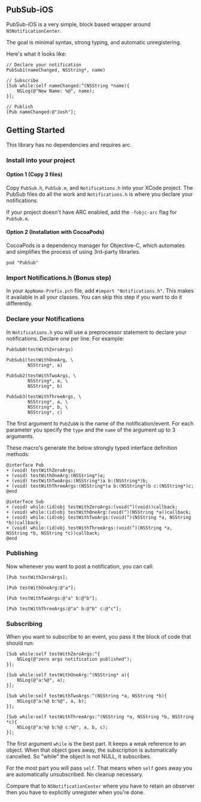 

## PubSub-iOS

PubSub-iOS is a very simple, block based wrapper around `NSNotificationCenter`.

The goal is minimal syntax, strong typing, and automatic unregistering.

Here's what it looks like:

    // Declare your notification
    PubSub1(nameChanged, NSString*, name)

    // Subscribe
    [Sub while:self nameChanged:^(NSString *name){
        NSLog(@"New Name: %@", name);
    }];
    
    // Publish
    [Pub nameChanged:@"Josh"];



## Getting Started

This library has no dependencies and requires arc.

### Install into your project

#### Option 1 (Copy 3 files)

Copy `PubSub.h`, `PubSub.m`, and `Notifications.h` into your XCode project. The PubSub files
do all the work and `Notifications.h` is where you declare your notifications.

If your project doesn't have ARC enabled, add the `-fobjc-arc` flag for `PubSub.m`.

#### Option 2 (Installation with CocoaPods)

CocoaPods is a dependency manager for Objective-C, which automates and simplifies the process of using 3rd-party libraries.

    pod "PubSub"


### Import Notifications.h (Bonus step)

In your `AppName-Prefix.pch` file, add `#import "Notifications.h"`. This makes it available
in all your classes. You can skip this step if you want to do it differently.

### Declare your Notifications

In `Notifications.h` you will use a preprocessor statement to declare your notifications. Declare one per line. For example:

	PubSub0(testWithZeroArgs)
	
	PubSub1(testWithOneArg, \
    	    NSString*, a)

	PubSub2(testWithTwoArgs, \
    	    NSString*, a, \
        	NSString*, b)

	PubSub3(testWithThreeArgs, \
    	    NSString*, a, \
        	NSString*, b, \
        	NSString*, c)

The first argument to `PubZubN` is the name of the notification/event. For each parameter you specify the `type` and the `name` of the argument up to 3 arguments.

These macro's generate the below strongly typed interface definition methods:

    @interface Pub
    + (void) testWithZeroArgs;
    + (void) testWithOneArg:(NSString*)a;
    + (void) testWithTwoArgs:(NSString*)a b:(NSString*)b;
    + (void) testWithThreeArgs:(NSString*)a b:(NSString*)b c:(NSString*)c;
    @end
	
    @interface Sub
    + (void) while:(id)obj testWithZeroArgs:(void(^)(void))callback;
    + (void) while:(id)obj testWithOneArg:(void(^)(NSString *a))callback;
    + (void) while:(id)obj testWithTwoArgs:(void(^)(NSString *a, NSString *b))callback;
    + (void) while:(id)obj testWithThreeArgs:(void(^)(NSString *a, NSString *b, NSString *c))callback;
    @end

   
    
### Publishing

Now whenever you want to post a notification, you can call:

    [Pub testWithZeroArgs];
    
    [Pub testWithOneArg:@"a"];
    
    [Pub testWithTwoArgs:@"a" b:@"b"];
    
    [Pub testWithThreeArgs:@"a" b:@"b" c:@"c"];    


### Subscribing

When you want to subscribe to an event, you pass it the block of code that should run:

    [Sub while:self testWithZeroArgs:^{
        NSLog(@"zero args notification published");
    }];

    [Sub while:self testWithOneArg:^(NSString* a){
        NSLog(@"a:%@", a);
    }];

    [Sub while:self testWithTwoArgs:^(NSString *a, NSString *b){
        NSLog(@"a:%@ b:%@", a, b);
    }];

    [Sub while:self testWithThreeArgs:^(NSString *a, NSString *b, NSString *c){
        NSLog(@"a:%@ b:%@ c:%@", a, b, c);
    }];

The first argument `while` is the best part. It keeps a weak reference to an object. When
that object goes away, the subscription is automatically cancelled. So "while" the object
is not NULL, it subscribes.

For the most part you will pass `self`. That means when `self` goes away you are automatically
unsubscribed. No cleanup necessary.

Compare that to `NSNotificationCenter` where you have to retain an observer then you have
to explicitly unregister when you're done.

